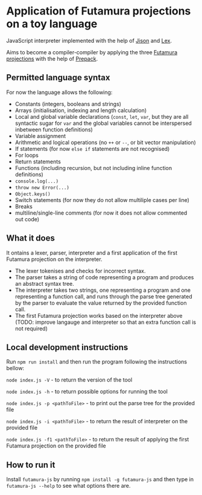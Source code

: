 # Application of Futamura projections on a toy language

JavaScript interpreter implemented with the help of [Jison](https://github.com/zaach/jison) and [Lex](https://github.com/aaditmshah/lexer). 

Aims to become a compiler-compiler by applying the three [Futamura projections](https://en.wikipedia.org/wiki/Partial_evaluation) with the help of [Prepack](https://github.com/facebook/prepack).

## Permitted language syntax
For now the language allows the following:
* Constants (integers, booleans and strings)
* Arrays (initialisation, indexing and length calculation)
* Local and global variable declarations (`const`, `let`, `var`, but they are all syntactic sugar for `var` and the global variables cannot be interspersed inbetween function definitions)
* Variable assignment
* Arithmetic and logical operations (no `++` or `--`, or bit vector manipulation)
* If statements (for now `else if` statements are not recognised)
* For loops
* Return statements
* Functions (including recursion, but not including inline function definitions)
* `console.log(...)`
* `throw new Error(...)`
* `Object.keys()`
* Switch statements (for now they do not allow multiliple cases per line)
* Breaks
* multiline/single-line comments (for now it does not allow commented out code)

## What it does
It ontains a lexer, parser, interpreter and a first application of the first Futamura projection on the interpreter. 
* The lexer tokenises and checks for incorrect syntax.
* The parser takes a string of code representing a program and produces an abstract syntax tree.
* The interpreter takes two strings, one representing a program and one representing a function call, and runs through the parse tree generated by the parser to evaluate the value returned by the provided function call.
* The first Futamura projection works based on the interpreter above (TODO: improve langauge and interpreter so that an extra function call is not required)

## Local development instructions
Run `npm run install` and then run the program following the instructions bellow:

`node index.js -V` - to return the version of the tool

`node index.js -h` - to return possible options for running the tool

`node index.js -p <pathToFile>` - to print out the parse tree for the provided file

`node index.js -i <pathToFile>` - to return the result of interpreter on the provided file

`node index.js -f1 <pathToFile>` - to return the result of applying the first Futamura projection on the provided file

## How to run it
Install `futamura-js` by running `npm install -g futamura-js` and then type in `futamura-js --help` to see what options there are. 